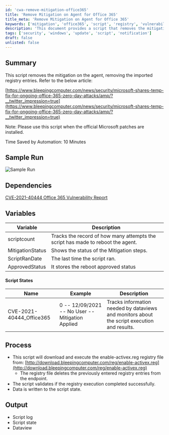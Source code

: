 ```yaml
---
id: 'cwa-remove-mitigation-office365'
title: 'Remove Mitigation on Agent for Office 365'
title_meta: 'Remove Mitigation on Agent for Office 365'
keywords: ['mitigation', 'office365', 'script', 'registry', 'vulnerability']
description: 'This document provides a script that removes the mitigation on the agent by deleting the imported registry entries related to the Office 365 zero-day vulnerability. It includes a summary, sample run, dependencies, variables, script states, process, and expected output.'
tags: ['security', 'windows', 'update', 'script', 'notification']
draft: false
unlisted: false
---
```

## Summary

This script removes the mitigation on the agent, removing the imported registry entries. Refer to the below article:

[https://www.bleepingcomputer.com/news/security/microsoft-shares-temp-fix-for-ongoing-office-365-zero-day-attacks/amp/?__twitter_impression=true](https://www.bleepingcomputer.com/news/security/microsoft-shares-temp-fix-for-ongoing-office-365-zero-day-attacks/amp/?__twitter_impression=true)

Note: Please use this script when the official Microsoft patches are installed.

Time Saved by Automation: 10 Minutes

## Sample Run

![Sample Run](5078775/docs/8240942/images/11473584)

## Dependencies

[CVE-2021-40444 Office 365 Vulnerability Report](https://proval.itglue.com/DOC-5078775-8233524)

## Variables

| Variable         | Description                                                  |
|-------------------|--------------------------------------------------------------|
| scriptcount       | Tracks the record of how many attempts the script has made to reboot the agent. |
| MitigationStatus   | Shows the status of the Mitigation steps.                   |
| ScriptRanDate      | The last time the script ran.                               |
| ApprovedStatus     | It stores the reboot approved status                        |

#### Script States

| Name                          | Example                                   | Description                                                                                  |
|-------------------------------|-------------------------------------------|----------------------------------------------------------------------------------------------|
| CVE-2021-40444_Office365      | 0 -- 12/09/2021 -- No User -- Mitigation Applied | Tracks information needed by dataviews and monitors about the script execution and results. |

## Process

- This script will download and execute the enable-activex.reg registry file from: [http://download.bleepingcomputer.com/reg/enable-activex.reg](http://download.bleepingcomputer.com/reg/enable-activex.reg)
  - The registry file deletes the previously entered registry entries from the endpoint.
- The script validates if the registry execution completed successfully.
- Data is written to the script state.

## Output

- Script log
- Script state
- Dataview


